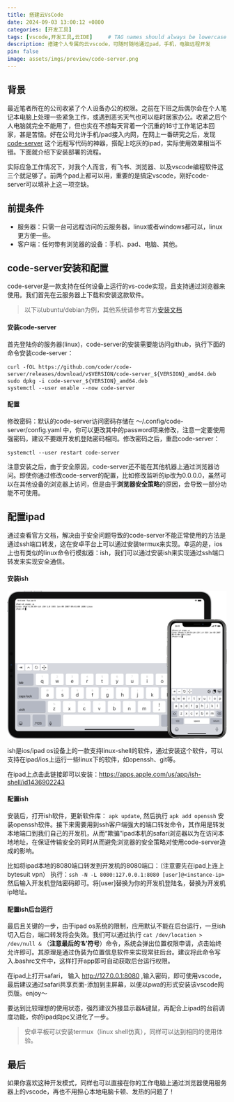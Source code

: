 ```yaml
---
title: 搭建云VsCode
date: 2024-09-03 13:00:12 +0800
categories: [开发工具]
tags: [vscode,开发工具,云IDE]     # TAG names should always be lowercase
description: 搭建个人专属的云vscode，可随时随地通过pad，手机，电脑远程开发
pin: false
image: assets/imgs/preview/code-server.png
---
```


## 背景

最近笔者所在的公司收紧了个人设备办公的权限。之前在下班之后偶尔会在个人笔记本电脑上处理一些紧急工作，或遇到恶劣天气也可以临时居家办公。收紧之后个人电脑就完全不能用了，但也实在不想每天背着一个沉重的16寸工作笔记本回家，甚是苦恼。好在公司允许手机/pad接入内网，在网上一番研究之后，发现 [code-server](https://github.com/coder/code-server) 这个远程写代码的神器，搭配上吃灰的ipad，实际使用效果相当不错。下面就介绍下安装部署的流程。

实际应急工作情况下，对我个人而言，有飞书、浏览器、以及vscode编程软件这三个就足够了。前两个pad上都可以用，重要的是搞定vscode，刚好code-server可以填补上这一项空缺。

## 前提条件

- 服务器：只需一台可远程访问的云服务器，linux或者windows都可以，linux更方便一些。
- 客户端：任何带有浏览器的设备：手机、pad、电脑、其他。

## code-server安装和配置

code-server是一款支持在任何设备上运行的vs-code实现，且支持通过浏览器来使用。我们首先在云服务器上下载和安装这款软件。

> 以下以ubuntu/debian为例，其他系统请参考官方[安装文档](https://coder.com/docs/code-server/install#debian-ubuntu)

#### 安装code-server

首先登陆你的服务器(linux)，code-server的安装需要能访问github，执行下面的命令安装code-server：
```shell
curl -fOL https://github.com/coder/code-server/releases/download/v$VERSION/code-server_${VERSION}_amd64.deb
sudo dpkg -i code-server_${VERSION}_amd64.deb
systemctl --user enable --now code-server
```

#### 配置
修改密码：默认的code-server访问密码存储在 ～/.config/code-server/config.yaml 中，你可以更改其中的password项来修改，注意一定要使用强密码，建议不要跟开发机登陆密码相同。修改密码之后，重启code-server：
```shell
systemctl --user restart code-server
```
注意安装之后，由于安全原因，code-server还不能在其他机器上通过浏览器访问。即使你通过修改code-server的配置，比如修改监听的ip改为0.0.0.0，虽然可以在其他设备的浏览器上访问，但是由于**浏览器安全策略**的原因，会导致一部分功能不可使用。

## 配置ipad

通过查看官方文档，解决由于安全问题导致的code-server不能正常使用的方法是通过ssh端口转发，这在安卓平台上可以通过安装termux来实现。幸运的是，ios上也有类似的linux命令行模拟器：ish，我们可以通过安装ish来实现通过ssh端口转发来实现安全通信。

#### 安装ish

![ish](assets/imgs/ish.PNG)

ish是ios/ipad os设备上的一款支持linux-shell的软件，通过安装这个软件，可以支持在ipad/ios上运行一些linux下的软件，如openssh、git等。

在ipad上点击此链接即可以安装：<https://apps.apple.com/us/app/ish-shell/id1436902243>

#### 配置ish

安装后，打开ish软件，更新软件库： `apk update`, 然后执行 `apk add openssh` 安装openssh软件。接下来需要用到ssh客户端强大的端口转发命令，其作用是转发本地端口到我们自己的开发机，从而“欺骗”ipad本机的safari浏览器以为在访问本地地址，在保证传输安全的同时从而避免浏览器的安全策略对使用code-server造成的影响。

比如将ipad本地的8080端口转发到开发机的8080端口：（注意要先在ipad上连上bytesuit vpn）
执行：`ssh -N -L 8080:127.0.0.1:8080 [user]@<instance-ip>` 然后输入开发机登陆密码即可。将[user]替换为你的开发机登陆名，<instance-ip>替换为开发机ip地址。

#### 配置ish后台运行

最后且关键的一步，由于ipad os系统的限制，应用默认不能在后台运行，一旦ish切入后台，端口转发将会失效。我们可以通过执行 `cat /dev/location > /dev/null &` （**注意最后的‘&’符号**）命令，系统会弹出位置权限申请，点击始终允许即可。其原理是通过伪装为位置信息软件来实现常驻后台。建议将此命令写入.bashrc文件中，这样打开app即可自动获取后台运行权限。

在ipad上打开safari， 输入 <http://127.0.0.1:8080>  ,输入密码，即可使用vscode，最后建议通过safari共享页面-添加到主屏幕，以便以pwa的形式安装该vscode网页版。enjoy～

要达到比较理想的使用状态，强烈建议外接显示器&键鼠，再配合上ipad的台前调度功能，你的ipad向pc又进化了一步。

> 安卓平板可以安装termux（linux shell仿真），同样可以达到相同的使用体验。

## 最后
如果你喜欢这种开发模式，同样也可以直接在你的工作电脑上通过浏览器使用服务器上的vscode，再也不用担心本地电脑卡顿、发热的问题了！